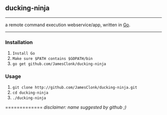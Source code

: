 ## ducking-ninja
---

a remote command execution webservice/app, written in [Go](https://golang.org/).

---

### Installation

1. `Install Go`
2. `Make sure $PATH contains $GOPATH/bin`
3. `go get github.com/JamesClonk/ducking-ninja`

### Usage

1. `git clone http://github.com/JamesClonk/ducking-ninja.git`
2. `cd ducking-ninja`
3. `./ducking-ninja`

=============
*disclaimer: name suggested by github ;)*
